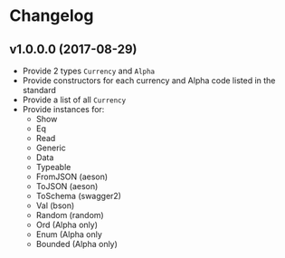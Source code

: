 # Changelog

## v1.0.0.0 (2017-08-29)
  
- Provide 2 types `Currency` and `Alpha`
- Provide constructors for each currency and Alpha code listed in the standard
- Provide a list of all `Currency`
- Provide instances for:
  - Show
  - Eq
  - Read
  - Generic
  - Data
  - Typeable
  - FromJSON (aeson)
  - ToJSON   (aeson)
  - ToSchema (swagger2)
  - Val      (bson)
  - Random   (random)
  - Ord (Alpha only)
  - Enum (Alpha only
  - Bounded (Alpha only)
